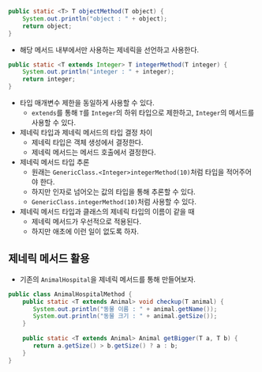 ```java
public static <T> T objectMethod(T object) {  
    System.out.println("object : " + object);  
    return object;  
}
```
- 해당 메서드 내부에서만 사용하는 제네릭을 선언하고 사용한다.
```java
public static <T extends Integer> T integerMethod(T integer) {  
    System.out.println("integer : " + integer);  
    return integer;  
}
```
- 타입 매개변수 제한을 동일하게 사용할 수 있다.
	- `extends`를 통해 `T`를 `Integer`의 하위 타입으로 제한하고, `Integer`의 메서드를 사용할 수 있다.
- 제네릭 타입과 제네릭 메서드의 타입 결정 차이
	- 제네릭 타입은 객체 생성에서 결정한다.
	- 제네릭 메서드는 메서드 호출에서 결정한다.
- 제네릭 메서드 타입 추론
	- 원래는 `GenericClass.<Integer>integerMethod(10)`처럼 타입을 적어주어야 한다.
	- 하지만 인자로 넘어오는 값의 타입을 통해 추론할 수 있다.
	- `GenericClass.integerMethod(10)`처럼 사용할 수 있다.
- 제네릭 메서드 타입과 클래스의 제네릭 타입의 이름이 같을 때
	- 제네릭 메서드가 우선적으로 적용된다.
	- 하지만 애초에 이런 일이 없도록 하자.
## 제네릭 메서드 활용
- 기존의 `AnimalHospital`을 제네릭 메서드를 통해 만들어보자.
```java
public class AnimalHospitalMethod {  
    public static <T extends Animal> void checkup(T animal) {  
       System.out.println("동물 이름 : " + animal.getName());  
       System.out.println("동물 크기 : " + animal.getSize());  
    }  
      
    public static <T extends Animal> Animal getBigger(T a, T b) {  
       return a.getSize() > b.getSize() ? a : b;  
    }  
}
```
